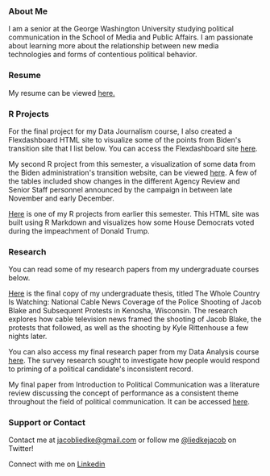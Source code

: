 ### About Me

I am a senior at the George Washington University studying political communication in the School of Media and Public Affairs. I am passionate about learning more about the relationship between new media technologies and forms of contentious political behavior.


### Resume

My resume can be viewed [here.](https://jacobliedke.github.io/Resume/index.pdf)


### R Projects

For the final project for my Data Journalism course, I also created a Flexdashboard HTML site to visualize some of the points from Biden's transition site that I list below. You can access the Flexdashboard site [here](https://jacobliedke.github.io/BidenTransitionFlex/).

My second R project from this semester, a visualization of some data from the Biden administration's transition website, can be viewed [here](https://jacobliedke.github.io/BidenTransition/). A few of the tables included show changes in the different Agency Review and Senior Staff personnel announced by the campaign in between late November and early December.

[Here](https://jacobliedke.github.io/RHomework/) is one of my R projects from earlier this semester. This HTML site was built using R Markdown and visualizes how some House Democrats voted during the impeachment of Donald Trump.


### Research

You can read some of my research papers from my undergraduate courses below.

[Here](https://jacobliedke.github.io/Research/whole_country_is_watching.pdf) is the final copy of my undergraduate thesis, titled The Whole Country Is Watching: National Cable News Coverage of the Police Shooting of Jacob Blake and Subsequent Protests in Kenosha, Wisconsin. The research explores how cable television news framed the shooting of Jacob Blake, the protests that followed, as well as the shooting by Kyle Rittenhouse a few nights later.

You can also access my final research paper from my Data Analysis course [here](https://jacobliedke.github.io/Research/data_analysis_research.pdf). The survey research sought to investigate how people would respond to priming of a political candidate's inconsistent record.

My final paper from Introduction to Political Communication was a literature review discussing the concept of performance as a consistent theme throughout the field of political communication. It can be accessed [here](https://jacobliedke.github.io/Research/performancec_in_polcomm.pdf).


### Support or Contact

Contact me at [jacobliedke@gmail.com](mailto:jacobliedke@gmail.com) or follow me [@liedkejacob](https://twitter.com/liedkejacob) on Twitter!

Connect with me on [Linkedin](https://www.linkedin.com/in/jacob-liedke/)
